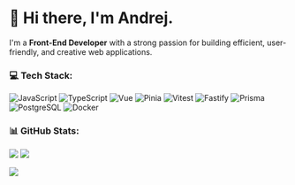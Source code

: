 # 👋 Hi there, I'm Andrej.

I'm a **Front-End Developer** with a strong passion for building efficient, user-friendly, and creative web applications.  

### 💻 Tech Stack:
![JavaScript](https://img.shields.io/badge/-JavaScript-F7DF1E?style=for-the-badge&logo=javascript&logoColor=black) ![TypeScript](https://img.shields.io/badge/-TypeScript-3178C6?style=for-the-badge&logo=typescript&logoColor=white)    ![Vue](https://img.shields.io/badge/-Vue-4FC08D?style=for-the-badge&logo=vue.js&logoColor=white) ![Pinia](https://img.shields.io/badge/-Pinia-ecb732?style=for-the-badge&logo=vue.js&logoColor=white)  ![Vitest](https://img.shields.io/badge/-Vitest-6E9F18?style=for-the-badge&logo=vitest&logoColor=white) ![Fastify](https://img.shields.io/badge/-Fastify-000000?style=for-the-badge&logo=fastify&logoColor=white)  ![Prisma](https://img.shields.io/badge/-Prisma-2D3748?style=for-the-badge&logo=prisma&logoColor=white)   ![PostgreSQL](https://img.shields.io/badge/-PostgreSQL-4169E1?style=for-the-badge&logo=postgresql&logoColor=white) ![Docker](https://img.shields.io/badge/-Docker-2496ED?style=for-the-badge&logo=docker&logoColor=white)

### 📊 GitHub Stats:
![](https://github-readme-stats.vercel.app/api?username=begprod&hide_border=false&include_all_commits=true&count_private=true)
![](https://github-readme-activity-graph.vercel.app/graph?username=begprod&bg_color=ffffff&color=0d0d0d&line=5688bd&point=dd038d&area=true&hide_border=true)<br/>

![](https://komarev.com/ghpvc/?username=begprod)
